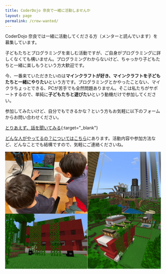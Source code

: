 ```yaml
---
title: CoderDojo 奈良で一緒に活動しませんか
layout: page
permalink: /crew-wanted/
---		
```

CoderDojo 奈良では一緒に活動してくださる方（メンターと読んでいます）を募集しています。

子どもたちとプログラミングを楽しむ活動ですが、ご自身がプログラミングに詳しくなくても構いません。プログラミングわからないけど、ちゃっかり子どもたちと一緒に楽しもうという方大歓迎です。

今、一番来ていただきたいのは**マインクラフトが好き、マインクラフトを子どもたちと一緒にやりたい**という方です。プログラミングとかやったことない、マイクラちょっとできる、PCが苦手でも全然問題ありません。そこは私たちがサポートするので、単純に**子どもたちと遊びたい**という動機だけで参加してください。

参加してみたいけど、自分でもできるかな？という方もお気軽に以下のフォームからお問い合わせください。

[とりあえず、話を聞いてみる](https://forms.gle/tYBwSvrEiEYujNNa7){:target="_blank"}

[どんな人がやってるの？についてはこちら](/staff/)にあります。活動内容や参加方法など、どんなことでも結構ですので、気軽にご連絡くださいね。

![](/assets/images/announcement/minecraft.png)